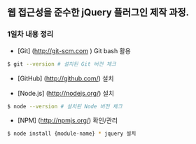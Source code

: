 ## 웹 접근성을 준수한 jQuery 플러그인 제작 과정.
### 1일차 내용 정리

* [Git] (http://git-scm.com ) Git bash 활용 <br>
``` sh
$ git --version # 설치된 Git 버전 체크
```

* [GitHub] (http://github.com/) 설치

* [Node.js] (http://nodejs.org/) 설치
``` sh
$ node --version # 설치된 Node 버전 체크
```
* [NPM] (http://npmjs.org/) 확인/관리
``` sh
$ node install {module-name} * jquery 설치
```
